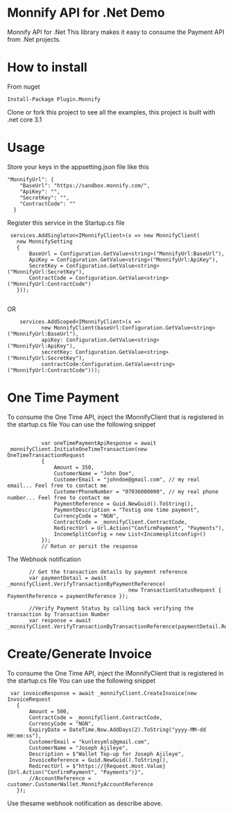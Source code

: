 # Monnify API for .Net Demo
Monnify API for .Net
This library makes it easy to consume the Payment API from .Net projects.

# How to install
From nuget
```
Install-Package Plugin.Monnify

```

Clone or fork this project to see all the examples, this project is built with .net core 3.1

# Usage
Store your keys in the appsetting.json file like this
```
"MonnifyUrl": {
    "BaseUrl": "https://sandbox.monnify.com/",
    "ApiKey": "",
    "SecretKey": "",
    "ContractCode": ""
  }
 ```
 
 Register this service in the Startup.cs file
 ``` 
  services.AddSingleton<IMonnifyClient>(x => new MonnifyClient(
    new MonnifySetting
    {
        BaseUrl = Configuration.GetValue<string>("MonnifyUrl:BaseUrl"),
        ApiKey = Configuration.GetValue<string>("MonnifyUrl:ApiKey"),
        SecretKey = Configuration.GetValue<string>("MonnifyUrl:SecretKey"),
        ContractCode = Configuration.GetValue<string>("MonnifyUrl:ContractCode")
    }));
  
 ```
 OR
 ```
     services.AddScoped<IMonnifyClient>(x => 
            new MonnifyClient(baseUrl:Configuration.GetValue<string>("MonnifyUrl:BaseUrl"),
            apiKey: Configuration.GetValue<string>("MonnifyUrl:ApiKey"), 
            secretKey: Configuration.GetValue<string>("MonnifyUrl:SecretKey"),
            contractCode:Configuration.GetValue<string>("MonnifyUrl:ContractCode")));
 ```
 
 # One Time Payment
 To consume the One Time API, inject the IMonnifyClient that is registered in the startup.cs file
 You can use the following snippet
 ```
 
            var oneTimePaymentApiResponse = await _monnifyClient.InitiateOneTimeTransaction(new OneTimeTransactionRequest
            {
                Amount = 350,
                CustomerName = "John Doe",
                CustomerEmail = "johndoe@gmail.com", // my real email... Feel free to contact me
                CustomerPhoneNumber = "07036000000", // my real phone number... Feel free to contact me
                PaymentReference = Guid.NewGuid().ToString(),
                PaymentDescription = "Testig one time payment",
                CurrencyCode = "NGN",
                ContractCode = _monnifyClient.ContractCode,
                RedirectUrl = Url.Action("ConfirmPayment", "Payments"),
                IncomeSplitConfig = new List<Incomesplitconfig>()
            });
            // Retun or persit the response            
 ```
 The Webhook notification 
 ```
        // Get the transaction details by payment reference
        var paymentDetail = await _monnifyClient.VerifyTransactionByPaymentReference(
                                        new TransactionStatusRequest { PaymentReference = paymentReference });

        //Verify Payment Status by calling back verifying the transaction by Transaction Number
        var response = await _monnifyClient.VerifyTransactionByTransactionReference(paymentDetail.ResponseBody.TransactionReference);
 ```
 # Create/Generate Invoice
 
 To consume the One Time API, inject the IMonnifyClient that is registered in the startup.cs file
 You can use the following snippet
 
 ```
  var invoiceResponse = await _monnifyClient.CreateInvoice(new InvoiceRequest
    {
        Amount = 500,
        ContractCode = _monnifyClient.ContractCode,
        CurrencyCode = "NGN",
        ExpiryDate = DateTime.Now.AddDays(2).ToString("yyyy-MM-dd HH:mm:ss"),
        CustomerEmail = "kunlesymls@gmail.com",
        CustomerName = "Joseph Ajileye",
        Description = $"Wallet Top-up for Joseph Ajileye",
        InvoiceReference = Guid.NewGuid().ToString(),
        RedirectUrl = $"https://{Request.Host.Value}{Url.Action("ConfirmPayment", "Payments")}",
        //AccountReference = customer.CustomerWallet.MonnifyAccountReference
    });
 ```
 
 Use thesame webhook notification as describe above.

